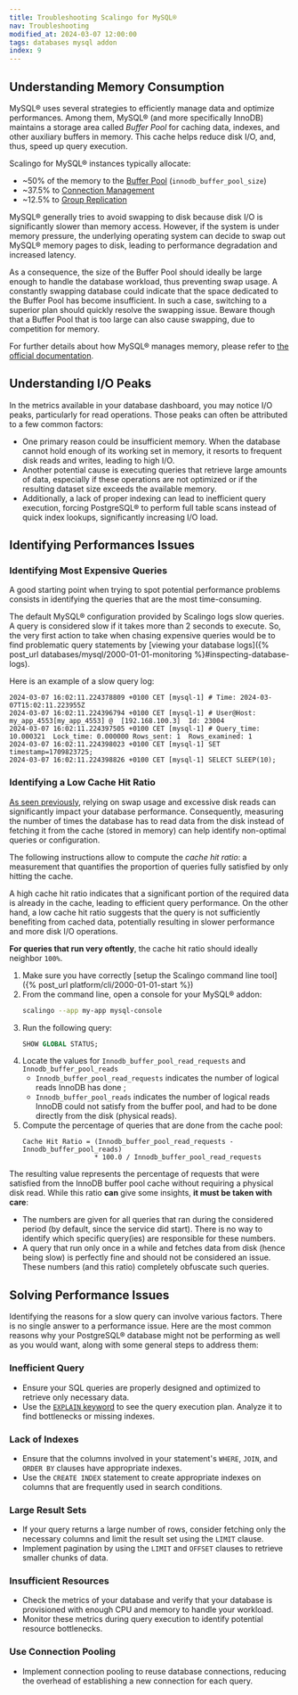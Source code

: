 ```yaml
---
title: Troubleshooting Scalingo for MySQL®
nav: Troubleshooting
modified_at: 2024-03-07 12:00:00
tags: databases mysql addon
index: 9
---
```


## Understanding Memory Consumption

MySQL® uses several strategies to efficiently manage data and optimize
performances. Among them, MySQL® (and more specifically InnoDB) maintains a
storage area called *Buffer Pool* for caching data, indexes, and other
auxiliary buffers in memory. This cache helps reduce disk I/O, and, thus, speed
up query execution.

Scalingo for MySQL® instances typically allocate:
- ~50% of the memory to the [Buffer Pool](https://dev.mysql.com/doc/refman/8.0/en/innodb-buffer-pool-resize.html) (`innodb_buffer_pool_size`)
- ~37.5% to [Connection Management](https://dev.mysql.com/doc/refman/8.0/en/connection-management.html)
- ~12.5% to [Group Replication](https://dev.mysql.com/doc/refman/8.0/en/group-replication.html)

MySQL® generally tries to avoid swapping to disk because disk I/O is
significantly slower than memory access. However, if the system is under
memory pressure, the underlying operating system can decide to swap out MySQL®
memory pages to disk, leading to performance degradation and increased latency.

As a consequence, the size of the Buffer Pool should ideally be large enough to
handle the database workload, thus preventing swap usage. A constantly swapping
database could indicate that the space dedicated to the Buffer Pool has become
insufficient. In such a case, switching to a superior plan should quickly
resolve the swapping issue. Beware though that a Buffer Pool that is too large
can also cause swapping, due to competition for memory.

For further details about how MySQL® manages memory, please refer to [the
official documentation](https://dev.mysql.com/doc/refman/8.0/en/memory-use.html).


## Understanding I/O Peaks

In the metrics available in your database dashboard, you may notice I/O peaks,
particularly for read operations. Those peaks can often be attributed to a few
common factors:
- One primary reason could be insufficient memory. When the database cannot
  hold enough of its working set in memory, it resorts to frequent disk reads
  and writes, leading to high I/O.
- Another potential cause is executing queries that retrieve large amounts of
  data, especially if these operations are not optimized or if the resulting
  dataset size exceeds the available memory.
- Additionally, a lack of proper indexing can lead to inefficient query
  execution, forcing PostgreSQL® to perform full table scans instead of quick
  index lookups, significantly increasing I/O load.


## Identifying Performances Issues

### Identifying Most Expensive Queries

A good starting point when trying to spot potential performance problems
consists in identifying the queries that are the most time-consuming.

The default MySQL® configuration provided by Scalingo logs slow queries. A
query is considered slow if it takes more than 2 seconds to execute. So, the
very first action to take when chasing expensive queries would be to find
problematic query statements by [viewing your database logs]({% post_url databases/mysql/2000-01-01-monitoring %}#inspecting-database-logs).

Here is an example of a slow query log:

```text
2024-03-07 16:02:11.224378809 +0100 CET [mysql-1] # Time: 2024-03-07T15:02:11.223955Z
2024-03-07 16:02:11.224396794 +0100 CET [mysql-1] # User@Host: my_app_4553[my_app_4553] @  [192.168.100.3]  Id: 23004
2024-03-07 16:02:11.224397505 +0100 CET [mysql-1] # Query_time: 10.000321  Lock_time: 0.000000 Rows_sent: 1  Rows_examined: 1
2024-03-07 16:02:11.224398023 +0100 CET [mysql-1] SET timestamp=1709823725;
2024-03-07 16:02:11.224398826 +0100 CET [mysql-1] SELECT SLEEP(10);
```

### Identifying a Low Cache Hit Ratio

[As seen previously](#understanding-memory-consumption), relying on swap usage
and excessive disk reads can significantly impact your database performance.
Consequently, measuring the number of times the database has to read data from
the disk instead of fetching it from the cache (stored in memory) can help
identify non-optimal queries or configuration.

The following instructions allow to compute the *cache hit ratio*: a
measurement that quantifies the proportion of queries fully satisfied by only
hitting the cache.

A high cache hit ratio indicates that a significant portion of the required
data is already in the cache, leading to efficient query performance. On the
other hand, a low cache hit ratio suggests that the query is not sufficiently
benefiting from cached data, potentially resulting in slower performance and
more disk I/O operations.

**For queries that run very oftently**, the cache hit ratio should ideally
neighbor `100%`.

1. Make sure you have correctly [setup the Scalingo command line tool]({% post_url platform/cli/2000-01-01-start %})
2. From the command line, open a console for your MySQL® addon: 
   ```bash
   scalingo --app my-app mysql-console
   ```
3. Run the following query:
   ```sql
   SHOW GLOBAL STATUS;
   ```
4. Locate the values for `Innodb_buffer_pool_read_requests` and
   `Innodb_buffer_pool_reads`
   - `Innodb_buffer_pool_read_requests` indicates the number of logical reads
     InnoDB has done ;
   - `Innodb_buffer_pool_reads` indicates the number of logical reads InnoDB
     could not satisfy from the buffer pool, and had to be done directly from
     the disk (physical reads).
5. Compute the percentage of queries that are done from the cache pool:
   ```text
   Cache Hit Ratio = (Innodb_buffer_pool_read_requests - Innodb_buffer_pool_reads)
                     * 100.0 / Innodb_buffer_pool_read_requests
   ```

The resulting value represents the percentage of requests that were satisfied
from the InnoDB buffer pool cache without requiring a physical disk read. While
this ratio **can** give some insights, **it must be taken with care**:
- The numbers are given for all queries that ran during the considered period
  (by default, since the service did start). There is no way to identify which
  specific query(ies) are responsible for these numbers.
- A query that run only once in a while and fetches data from disk (hence being
  slow) is perfectly fine and should not be considered an issue. These numbers
  (and this ratio) completely obfuscate such queries.


## Solving Performance Issues

Identifying the reasons for a slow query can involve various factors. There is
no single answer to a performance issue. Here are the most common reasons why
your PostgreSQL® database might not be performing as well as you would want,
along with some general steps to address them:

### Inefficient Query

- Ensure your SQL queries are properly designed and optimized to retrieve only
  necessary data.
- Use the [`EXPLAIN` keyword](https://dev.mysql.com/doc/refman/8.0/en/using-explain.html)
  to see the query execution plan. Analyze it to find bottlenecks or missing
  indexes.

### Lack of Indexes

- Ensure that the columns involved in your statement's `WHERE`, `JOIN`, and
  `ORDER BY` clauses have appropriate indexes.
- Use the `CREATE INDEX` statement to create appropriate indexes on columns
  that are frequently used in search conditions.

### Large Result Sets

- If your query returns a large number of rows, consider fetching only the
  necessary columns and limit the result set using the `LIMIT` clause.
- Implement pagination by using the `LIMIT` and `OFFSET` clauses to retrieve
  smaller chunks of data.

### Insufficient Resources

- Check the metrics of your database and verify that your database is
  provisioned with enough CPU and memory to handle your workload.
- Monitor these metrics during query execution to identify potential resource
  bottlenecks.

### Use Connection Pooling

- Implement connection pooling to reuse database connections, reducing the
  overhead of establishing a new connection for each query.
